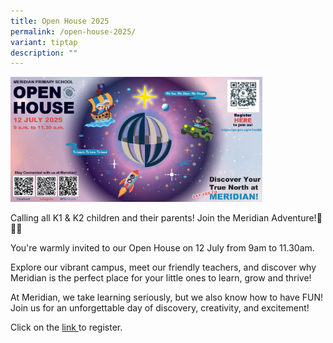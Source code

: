 ```yaml
---
title: Open House 2025
permalink: /open-house-2025/
variant: tiptap
description: ""
---
```

<p></p><a class="isomer-image-wrapper" href="https://form.gov.sg/680858648b6a49a4046750d8"><img style="width: 80%;" height="auto" width="100%" alt="" src="/images/Home Page Banner/Open_House_2025.png"></a>
<p>Calling all K1 &amp; K2 children and their parents! Join the Meridian
Adventure!📢📢📢</p>
<p>You're warmly invited to our Open House on 12 July from 9am to 11.30am.</p>
<p></p>
<p>Explore our vibrant campus, meet our friendly teachers, and discover why
Meridian is the perfect place for your little ones to learn, grow and thrive!</p>
<p></p>
<p>At Meridian, we take learning seriously, but we also know how to have
FUN! Join us for an unforgettable day of discovery, creativity, and excitement!</p>
<p></p>
<p>Click on the <a href="https://form.gov.sg/680858648b6a49a4046750d8" rel="noopener nofollow" target="_blank">link </a>to
register.</p>